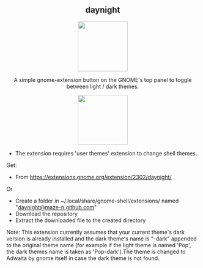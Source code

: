 <h2 align="center">daynight</h2>
<p align="center" size=44px><img src="https://raw.githubusercontent.com/maze-n/gnome-shell-extension-daynight/master/src/logo.png" width="130"></p>

<p align="center">A simple gnome-extension button on the GNOME's top panel to toggle between light / dark themes.</p>

<p align="center" size=44px><img src="https://raw.githubusercontent.com/maze-n/gnome-shell-extension-daynight/master/src/screenshot.gif" width="130"></p>


 - The extension requires 'user themes' extension to change shell themes.

Get:
 - From https://extensions.gnome.org/extension/2302/daynight/

 Or
 
 - Create a folder in ~/.local/share/gnome-shell/extensions/ named "daynight@maze-n.github.com"
 - Download the repository
 - Extract the downloaded file to the created directory

Note: This extension currently assumes that your current theme's dark version is already installed and the dark theme's name is "-dark" appended to the original theme name (for example if the light theme is named 'Pop', the dark themes name is taken as 'Pop-dark').The theme is changed to Adwaita by gnome itself in case the dark theme is not found.